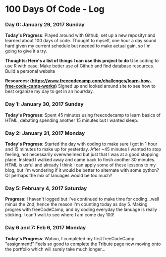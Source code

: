 # 100 Days Of Code - Log

### Day 0: January 29, 2017 Sunday

**Today's Progress**: Played around with Github, set up a new reposityr and learned about 100 days of code. Thought to myself, one hour a day sound hard given my current schedule but needed to make actual gain, so I'm going to give it a try.

**Thoughts: Here's a list of things I can use this project to do** 
Use coding to use R with ease. 
Make better use of Github and find database resources.
Build a personal website

**Resources: (https://www.freecodecamp.com/challenges/learn-how-free-code-camp-works)**
Signed up and looked around site to see how to best organize my day to get in an hour/day.

### Day 1: January 30, 2017 Sunday

**Today's Progress**: Spent 45 minutes using freecodecamp to learn basics of HTML, debating spending another 15 minutes but I wanted sleep.

### Day 2: January 31, 2017 Monday

**Today's Progress**: Started the day with coding to make sure I got in 1 hour and 15 minutes to make up for yesterday. After ~45 minutes I wanted to stop feeling, not necessarily overwhelmed but just that I was at a good stopping place. Instead I walked away and came back to finsh another 30 minutes. HTML is usful and already I think I can apply some of these lessons to my blog, but I'm wondering if it would be better to alternate with some python? Or perhaps the mix of lanuages would be too much? 

### Day 5: February 4, 2017 Saturday

**Progress**: I haven't logged but I've continued to make time for coding...well minus the 2nd, hence the reason I'm counting today as day 5. Making progres with freeCodeCamp, and by coding everyday the lanuage is really sticking. I can't wait to see where I am come day 100!

### Day 6 and 7: Feb 6, 2017 Monday
**Today's Progress**: Wahoo, I completed my first freeCodeCamp "assignment!" Feels so good to complete the Tribute page now moving onto the portfolio which will surely take much longer...

